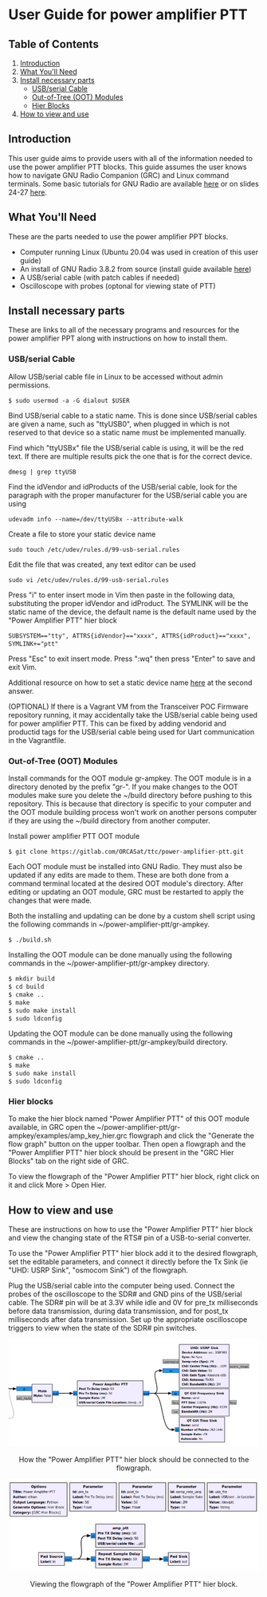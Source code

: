 # User Guide for power amplifier PTT

## Table of Contents

1. [Introduction](#introduction)
1. [What You'll Need](#what-youll-need)
1. [Install necessary parts](#install-necessary-parts)
    * [USB/serial Cable](#usbserial-cable)
    * [Out-of-Tree (OOT) Modules](#out-of-tree-oot-modules)
    * [Hier Blocks](#hier-blocks)
1. [How to view and use](#how-to-view-and-use)

## Introduction

This user guide aims to provide users with all of the information needed to use the power amplifier PTT blocks. This guide assumes the user knows how to navigate GNU Radio Companion (GRC) and Linux command terminals. Some basic tutorials for GNU Radio are available [here](https://wiki.gnuradio.org/index.php/Tutorials) or on slides 24-27 [here](https://docs.google.com/presentation/d/145syBke3wD0GXqM9OnpUmSf0r15e0uf7wZKPRpoonRI/edit?usp=sharing).

## What You'll Need

These are the parts needed to use the power amplifier PPT blocks.

* Computer running Linux (Ubuntu 20.04 was used in creation of this user guide) 
* An install of GNU Radio 3.8.2 from source (install guide available [here](https://gitlab.com/ORCASat/ttc/sdr-ground-station/-/blob/master/USER_GUIDE.md))
* A USB/serial cable (with patch cables if needed)
* Oscilloscope with probes (optonal for viewing state of PTT)

## Install necessary parts

These are links to all of the necessary programs and resources for the power amplifier PPT along with instructions on how to install them.

### USB/serial Cable

Allow USB/serial cable file in Linux to be accessed without admin permissions.
```
$ sudo usermod -a -G dialout $USER
```

Bind USB/serial cable to a static name. This is done since USB/serial cables are given a name, such as "ttyUSB0", when plugged in which is not reserved to that device so a static name must be implemented manually.

Find which "ttyUSBx" file the USB/serial cable is using, it will be the red text. If there are multiple results pick the one that is for the correct device.
```
dmesg | grep ttyUSB
```
Find the idVendor and idProducts of the USB/serial cable, look for the paragraph with the proper manufacturer for the USB/serial cable you are using
```
udevadm info --name=/dev/ttyUSBx --attribute-walk
```
Create a file to store your static device name
```
sudo touch /etc/udev/rules.d/99-usb-serial.rules
```
Edit the file that was created, any text editor can be used
```
sudo vi /etc/udev/rules.d/99-usb-serial.rules
```
Press "i" to enter insert mode in Vim then paste in the following data, substituting the proper idVendor and idProduct. The SYMLINK will be the static name of the device, the default name is the default name used by the "Power Amplifier PTT" hier block
```
SUBSYSTEM=="tty", ATTRS{idVendor}=="xxxx", ATTRS{idProduct}=="xxxx", SYMLINK+="ptt"
```
Press "Esc" to exit insert mode. Press ":wq" then press "Enter" to save and exit Vim.

Additional resource on how to set a static device name [here](https://unix.stackexchange.com/questions/66901/how-to-bind-usb-device-under-a-static-name) at the second answer.

(OPTIONAL) If there is a Vagrant VM from the Transceiver POC Firmware repository running, it may accidentally take the USB/serial cable being used for power amplifier PTT. This can be fixed by adding vendorid and productid tags for the USB/serial cable being used for Uart communication in the Vagrantfile.

### Out-of-Tree (OOT) Modules

Install commands for the OOT module gr-ampkey. The OOT module is in a directory denoted by the prefix "gr-". If you make changes to the OOT modules make sure you delete the ~/build directory before pushing to this repository. This is because that directory is specific to your computer and the OOT module building process won't work on another persons computer if they are using the ~/build directory from another computer.

Install power amplifier PTT OOT module
```
$ git clone https://gitlab.com/ORCASat/ttc/power-amplifier-ptt.git
```
Each OOT module must be installed into GNU Radio. They must also be updated if any edits are made to them. These are both done from a command terminal located at the desired OOT module's directory. After editing or updating an OOT module, GRC must be restarted to apply the changes that were made.

Both the installing and updating can be done by a custom shell script using the following commands in ~/power-amplifier-ptt/gr-ampkey.
```
$ ./build.sh
```
Installing the OOT module can be done manually using the following commands in the ~/power-amplifier-ptt/gr-ampkey directory.
```
$ mkdir build
$ cd build
$ cmake ..
$ make
$ sudo make install
$ sudo ldconfig
```
Updating the OOT module can be done manually using the following commands in the ~/power-amplifier-ptt/gr-ampkey/build directory.
```
$ cmake ..
$ make
$ sudo make install
$ sudo ldconfig
```

### Hier blocks

To make the hier block named "Power Amplifier PTT" of this OOT module available, in GRC open the ~/power-amplifier-ptt/gr-ampkey/examples/amp_key_hier.grc flowgraph and click the "Generate the flow graph" button on the upper toolbar. Then open a flowgraph and the "Power Amplifier PTT" hier block should be present in the "GRC Hier Blocks" tab on the right side of GRC.

To view the flowgraph of the "Power Amplifier PTT" hier block, right click on it and click More > Open Hier.

## How to view and use

These are instructions on how to use the "Power Amplifier PTT" hier block and view the changing state of the RTS# pin of a USB-to-serial converter.

To use the "Power Amplifier PTT" hier block add it to the desired flowgraph, set the editable parameters, and connect it directly before the Tx Sink (ie "UHD: USRP Sink", "osmocom Sink") of the flowgraph.

Plug the USB/serial cable into the computer being used. Connect the probes of the oscilloscope to the SDR# and GND pins of the USB/serial cable. The SDR# pin will be at 3.3V while idle and 0V for pre_tx milliseconds before data transmission, during data transmission, and for post_tx milliseconds after data transmission. Set up the appropriate oscilloscope triggers to view when the state of the SDR# pin switches.

<div align="center">

![](/images/ampkey_hier_block.png)

How the "Power Amplifier PTT" hier block should be connected to the flowgraph.

![](/images/flowgraph_ampkey_hier_block.png)

Viewing the flowgraph of the "Power Amplifier PTT" hier block.

<div align="center">
